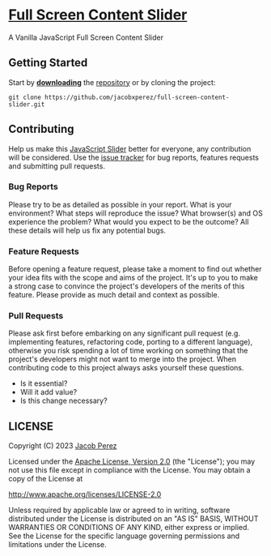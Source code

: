 # [Full Screen Content Slider](https://jacobxperez.github.io/full-screen-content-slider/)

A Vanilla JavaScript Full Screen Content Slider

## Getting Started

Start by **[downloading](https://github.com/jacobxperez/full-screen-content-slider/archive/master.zip)** the [repository](https://github.com/jacobxperez/full-screen-content-slider) or by cloning the project:

    git clone https://github.com/jacobxperez/full-screen-content-slider.git

## Contributing

Help us make this [JavaScript Slider](https://jacobxperez.github.io/full-screen-content-slider/) better for everyone, any contribution will be considered. Use the [issue tracker](https://github.com/jacobxperez/full-screen-content-slider/issues) for bug reports, features requests and submitting pull requests.

### Bug Reports

Please try to be as detailed as possible in your report. What is your environment?
What steps will reproduce the issue? What browser(s) and OS experience the problem?
What would you expect to be the outcome? All these details will help us fix any
potential bugs.

### Feature Requests

Before opening a feature request, please take a moment to find out whether your
idea fits with the scope and aims of the project. It's up to you to make a strong
case to convince the project's developers of the merits of this feature. Please
provide as much detail and context as possible.

### Pull Requests

Please ask first before embarking on any significant pull request (e.g. implementing
features, refactoring code, porting to a different language), otherwise you
risk spending a lot of time working on something that the project's developers
might not want to merge into the project. When contributing code to this
project always asks yourself these questions.

* Is it essential?
* Will it add value?
* Is this change necessary?

## LICENSE

Copyright (C) 2023 [Jacob Perez](https://github.com/jacobxperez)

Licensed under the [Apache License, Version 2.0](http://www.apache.org/licenses/LICENSE-2.0) (the "License");
you may not use this file except in compliance with the License.
You may obtain a copy of the License at

<http://www.apache.org/licenses/LICENSE-2.0>

Unless required by applicable law or agreed to in writing, software
distributed under the License is distributed on an "AS IS" BASIS,
WITHOUT WARRANTIES OR CONDITIONS OF ANY KIND, either express or implied.
See the License for the specific language governing permissions and
limitations under the License.
